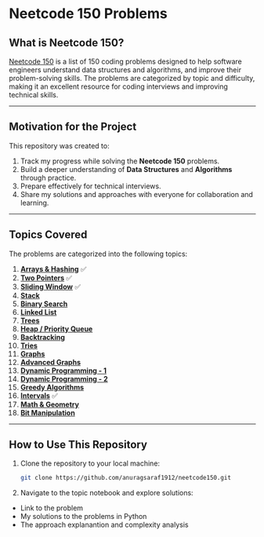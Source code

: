 # Neetcode 150 Problems

## What is Neetcode 150?  
[Neetcode 150](https://neetcode.io/practice?tab=neetcode150) is a list of 150 coding problems designed to help software engineers understand data structures and algorithms, and improve their problem-solving skills. The problems are categorized by topic and difficulty, making it an excellent resource for coding interviews and improving technical skills.

---

## Motivation for the Project  
This repository was created to:  
1. Track my progress while solving the **Neetcode 150** problems.  
2. Build a deeper understanding of **Data Structures** and **Algorithms** through practice.  
3. Prepare effectively for technical interviews.  
4. Share my solutions and approaches with everyone for collaboration and learning.

---

## Topics Covered  
The problems are categorized into the following topics:  

1. [**Arrays & Hashing**](https://github.com/anuragsaraf1912/neetcode150/blob/main/Array_and_Hashing.ipynb) ✅
2. [**Two Pointers**](https://github.com/anuragsaraf1912/neetcode150/blob/main/Two_Pointers.ipynb) ✅
3. [**Sliding Window**](https://github.com/anuragsaraf1912/neetcode150/blob/main/Sliding_Window.ipynb) ✅ 
4. [**Stack**](https://github.com/anuragsaraf1912/neetcode150/blob/main/Stack.ipynb) 
5. [**Binary Search**](https://github.com/anuragsaraf1912/neetcode150/blob/main/Binary_Search.ipynb) 
6. [**Linked List**](https://github.com/anuragsaraf1912/neetcode150/blob/main/Linked_List.ipynb) 
7. [**Trees**](https://github.com/anuragsaraf1912/neetcode150/blob/main/Trees.ipynb) 
8. [**Heap / Priority Queue**](https://github.com/anuragsaraf1912/neetcode150/blob/main/Heaps.ipynb)   
9. [**Backtracking**](https://github.com/anuragsaraf1912/neetcode150/blob/main/Backtracking.ipynb)
10. [**Tries**](https://github.com/anuragsaraf1912/neetcode150/blob/main/Trie.ipynb)
11. [**Graphs**](https://github.com/anuragsaraf1912/neetcode150/blob/main/Graphs.ipynb)
12. [**Advanced Graphs**](https://github.com/anuragsaraf1912/neetcode150/blob/main/Advanced_Graphs.ipynb)
13. [**Dynamic Programming - 1**](https://github.com/anuragsaraf1912/neetcode150/blob/main/1D_Dynamic_Programming.ipynb)
14. [**Dynamic Programming - 2**](https://github.com/anuragsaraf1912/neetcode150/blob/main/2D_Dynamic_Programming.ipynb)
15. [**Greedy Algorithms**](https://github.com/anuragsaraf1912/neetcode150/blob/main/Greedy.ipynb)  
16. [**Intervals**](https://github.com/anuragsaraf1912/neetcode150/blob/main/Intervals.ipynb) ✅
17. [**Math & Geometry**](https://github.com/anuragsaraf1912/neetcode150/blob/main/Math_and_Geometry.ipynb)
18. [**Bit Manipulation**](https://github.com/anuragsaraf1912/neetcode150/blob/main/Bit_Manipulation.ipynb)  

---

## How to Use This Repository  
1. Clone the repository to your local machine:  
   ```bash
   git clone https://github.com/anuragsaraf1912/neetcode150.git
2. Navigate to the topic notebook and explore solutions:
- Link to the problem  
- My solutions to the problems in Python 
- The approach explanantion and complexity analysis 
